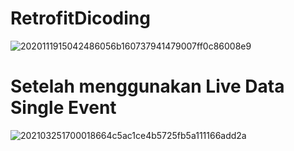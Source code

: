 # RetrofitDicoding

![2020111915042486056b160737941479007ff0c86008e9](https://user-images.githubusercontent.com/45007881/143213220-158d0689-a3a8-4bb6-9d10-c0f6c6ebe8d7.gif)

# Setelah menggunakan Live Data Single Event
![202103251700018664c5ac1ce4b5725fb5a111166add2a](https://user-images.githubusercontent.com/45007881/143402147-396c070f-742a-4238-a612-dc66cd4e3b61.gif)
